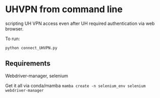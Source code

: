 # UHVPN from command line

scripting UH VPN access even after UH required authentication via web browser.

To run:

`python connect_UHVPN.py`

## Requirements
Webdriver-manager, selenium

Get it all via conda/mamba
`mamba create -n selenium_env selenium webdriver-manager`